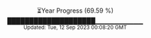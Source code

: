 <p align="center">
⏳Year Progress (69.59 %) <br>
████████████████████▁▁▁▁▁▁▁▁▁▁ <br>
<sub>Updated: Tue, 12 Sep 2023 00:08:20 GMT</sub>
</p>

